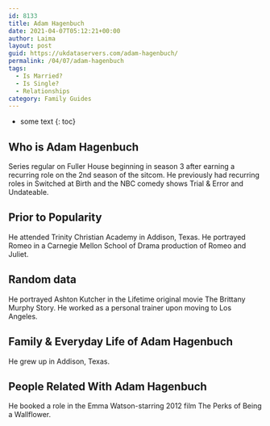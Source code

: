 ```yaml
---
id: 8133
title: Adam Hagenbuch
date: 2021-04-07T05:12:21+00:00
author: Laima
layout: post
guid: https://ukdataservers.com/adam-hagenbuch/
permalink: /04/07/adam-hagenbuch
tags:
  - Is Married?
  - Is Single?
  - Relationships
category: Family Guides
---
```


* some text
{: toc}


## Who is Adam Hagenbuch
                  
                  
                  
Series regular on Fuller House beginning in season 3 after earning a recurring role on the 2nd season of the sitcom. He previously had recurring roles in Switched at Birth and the NBC comedy shows Trial & Error and Undateable.
                  
              
            
              
            
                
                
                
## Prior to Popularity
                  
                  
                  
He attended Trinity Christian Academy in Addison, Texas. He portrayed Romeo in a Carnegie Mellon School of Drama production of Romeo and Juliet. 
                  
              
            
              
            
                
                
                
## Random data
                  
                  
                  
He portrayed Ashton Kutcher in the Lifetime original movie The Brittany Murphy Story. He worked as a personal trainer upon moving to Los Angeles. 
                  
              
            
              
            
                
                
                
## Family & Everyday Life of Adam Hagenbuch
                  
                  
                  
He grew up in Addison, Texas. 
                  
              
            
              
            
                
                
                
## People Related With Adam Hagenbuch
                  
                  
                  
He booked a role in the Emma Watson-starring 2012 film The Perks of Being a Wallflower.
                  
              
            
              
            
                
              
            
              
              
            
            
              
            
          
          
          